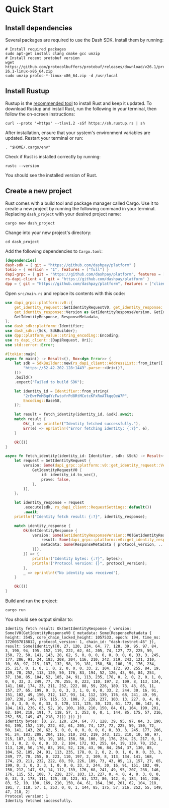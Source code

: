# Quick Start

## Install dependencies

Several packages are required to use the Dash SDK. Install them by running:

```shell
# Install required packages
sudo apt-get install clang cmake gcc unzip
# Install recent protobuf version
wget https://github.com/protocolbuffers/protobuf/releases/download/v26.1/protoc-26.1-linux-x86_64.zip
sudo unzip protoc-*-linux-x86_64.zip -d /usr/local
```

## Install Rustup

Rustup is the [recommended tool](https://www.rust-lang.org/tools/install) to install Rust and keep it updated. To download Rustup and install
Rust, run the following in your terminal, then follow the on-screen instructions:
  
```shell
curl --proto '=https' --tlsv1.2 -sSf https://sh.rustup.rs | sh
```

After installation, ensure that your system's environment variables are updated. Restart your
terminal or run:

```shell
. "$HOME/.cargo/env"
```

Check if Rust is installed correctly by running:

```shell
rustc --version
```

You should see the installed version of Rust.

## Create a new project

Rust comes with a build tool and package manager called Cargo. Use it to create a new project by
running the following command in your terminal. Replacing `dash_project` with your desired project
name:

```shell
cargo new dash_project
```

Change into your new project's directory:

```shell
cd dash_project
```

Add the following dependencies to `Cargo.toml`:

``` toml
[dependencies]
dash-sdk = { git = "https://github.com/dashpay/platform" }
tokio = { version = "1", features = ["full"] }
dapi-grpc = { git = "https://github.com/dashpay/platform", features = ["client",] }
rs-dapi-client = { git = "https://github.com/dashpay/platform" }
dpp = { git = "https://github.com/dashpay/platform", features = ["client",] }
```

Open `src/main.rs` and replace its contents with this code:

```rust
use dapi_grpc::platform::v0::{
    get_identity_request::GetIdentityRequestV0, get_identity_response::GetIdentityResponseV0,
    get_identity_response::Version as GetIdentityResponseVersion, GetIdentityRequest,
    GetIdentityResponse, ResponseMetadata,
};
use dash_sdk::platform::Identifier;
use dash_sdk::{Sdk, SdkBuilder};
use dpp::platform_value::string_encoding::Encoding;
use rs_dapi_client::{DapiRequest, Uri};
use std::error::Error;

#[tokio::main]
async fn main() -> Result<(), Box<dyn Error>> {
    let sdk = SdkBuilder::new(rs_dapi_client::AddressList::from_iter([
        "https://52.42.202.128:1443".parse::<Uri>()?,
    ]))
    .build()
    .expect("Failed to build SDK");

    let identity_id = Identifier::from_string(
        "2rEwrPmMBqdYzFwtofrPd8RtMCotcKFxRoATkqqQeW7P",
        Encoding::Base58,
    )?;

    let result = fetch_identity(identity_id, &sdk).await;
    match result {
        Ok(_) => println!("Identity fetched successfully."),
        Err(e) => eprintln!("Error fetching identity: {:?}", e),
    }

    Ok(())
}

async fn fetch_identity(identity_id: Identifier, sdk: &Sdk) -> Result<(), Box<dyn Error>> {
    let request = GetIdentityRequest {
        version: Some(dapi_grpc::platform::v0::get_identity_request::Version::V0(
            GetIdentityRequestV0 {
                id: identity_id.to_vec(),
                prove: false,
            },
        )),
    };

    let identity_response = request
        .execute(sdk, rs_dapi_client::RequestSettings::default())
        .await;
    println!("Identity fetch result: {:?}", identity_response);

    match identity_response {
        Ok(GetIdentityResponse {
            version: Some(GetIdentityResponseVersion::V0(GetIdentityResponseV0 {
                result: Some(dapi_grpc::platform::v0::get_identity_response::get_identity_response_v0::Result::Identity(bytes)),
                metadata: Some(ResponseMetadata { protocol_version, .. })
            })),
        }) => {
            println!("Identity bytes: {:?}", bytes);
            println!("Protocol version: {}", protocol_version);
        },
        _ => eprintln!("No identity was received"),
    }

    Ok(())
}
```

Build and run the project:

```shell
cargo run
```

You should see output similar to:

```
Identity fetch result: Ok(GetIdentityResponse { version: Some(V0(GetIdentityResponseV0 { metadata: Some(ResponseMetadata { height: 3545, core_chain_locked_height: 1057533, epoch: 194, time_ms: 1720037818812, protocol_version: 1, chain_id: "dash-testnet-46" }), result: Some(Identity([0, 27, 120, 234, 64, 77, 128, 39, 95, 97, 84, 3, 190, 94, 195, 152, 119, 222, 62, 61, 205, 74, 127, 72, 225, 59, 150, 72, 50, 141, 143, 28, 62, 5, 0, 0, 0, 0, 0, 0, 0, 0, 33, 3, 245, 177, 206, 91, 24, 183, 208, 204, 116, 210, 242, 219, 243, 121, 210, 10, 68, 97, 215, 187, 132, 58, 19, 181, 158, 50, 100, 15, 176, 234, 25, 217, 0, 1, 0, 1, 0, 2, 0, 0, 0, 33, 2, 104, 172, 93, 255, 84, 19, 139, 70, 252, 113, 120, 50, 176, 83, 194, 52, 126, 43, 96, 84, 254, 37, 130, 85, 104, 52, 185, 24, 91, 113, 235, 178, 0, 2, 0, 2, 0, 1, 0, 0, 0, 33, 3, 249, 77, 70, 255, 0, 223, 110, 197, 2, 109, 8, 113, 134, 141, 168, 174, 23, 211, 232, 222, 88, 59, 226, 189, 73, 43, 85, 11, 157, 27, 65, 199, 0, 3, 0, 3, 3, 1, 0, 0, 0, 33, 2, 244, 30, 16, 91, 151, 102, 49, 150, 212, 147, 93, 14, 112, 139, 176, 68, 241, 49, 95, 207, 238, 146, 176, 115, 53, 108, 7, 228, 237, 103, 13, 227, 0, 4, 0, 4, 0, 3, 0, 0, 0, 33, 3, 178, 111, 125, 30, 123, 61, 172, 86, 142, 6, 184, 161, 236, 83, 52, 10, 100, 169, 210, 150, 84, 61, 164, 190, 201, 62, 104, 218, 191, 7, 118, 57, 1, 253, 0, 0, 1, 144, 85, 175, 57, 216, 252, 55, 149, 47, 218, 2])) })) })
Identity bytes: [0, 27, 120, 234, 64, 77, 128, 39, 95, 97, 84, 3, 190, 94, 195, 152, 119, 222, 62, 61, 205, 74, 127, 72, 225, 59, 150, 72, 50, 141, 143, 28, 62, 5, 0, 0, 0, 0, 0, 0, 0, 0, 33, 3, 245, 177, 206, 91, 24, 183, 208, 204, 116, 210, 242, 219, 243, 121, 210, 10, 68, 97, 215, 187, 132, 58, 19, 181, 158, 50, 100, 15, 176, 234, 25, 217, 0, 1, 0, 1, 0, 2, 0, 0, 0, 33, 2, 104, 172, 93, 255, 84, 19, 139, 70, 252, 113, 120, 50, 176, 83, 194, 52, 126, 43, 96, 84, 254, 37, 130, 85, 104, 52, 185, 24, 91, 113, 235, 178, 0, 2, 0, 2, 0, 1, 0, 0, 0, 33, 3, 249, 77, 70, 255, 0, 223, 110, 197, 2, 109, 8, 113, 134, 141, 168, 174, 23, 211, 232, 222, 88, 59, 226, 189, 73, 43, 85, 11, 157, 27, 65, 199, 0, 3, 0, 3, 3, 1, 0, 0, 0, 33, 2, 244, 30, 16, 91, 151, 102, 49, 150, 212, 147, 93, 14, 112, 139, 176, 68, 241, 49, 95, 207, 238, 146, 176, 115, 53, 108, 7, 228, 237, 103, 13, 227, 0, 4, 0, 4, 0, 3, 0, 0, 0, 33, 3, 178, 111, 125, 30, 123, 61, 172, 86, 142, 6, 184, 161, 236, 83, 52, 10, 100, 169, 210, 150, 84, 61, 164, 190, 201, 62, 104, 218, 191, 7, 118, 57, 1, 253, 0, 0, 1, 144, 85, 175, 57, 216, 252, 55, 149, 47, 218, 2]
Protocol version: 1
Identity fetched successfully.
```
